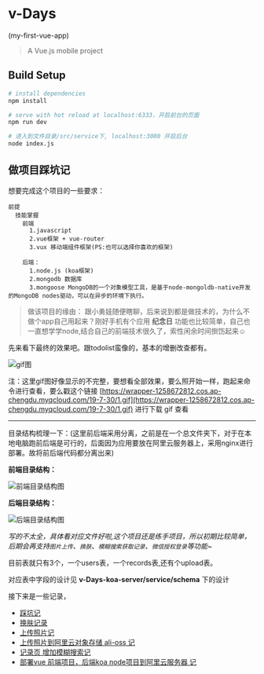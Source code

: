 # v-Days
  (my-first-vue-app)

> A Vue.js mobile project

## Build Setup

``` bash
# install dependencies
npm install

# serve with hot reload at localhost:6333，开启前台的页面
npm run dev 

# 进入到文件目录/src/service下, localhost:3000 开启后台
node index.js

```

## 做项目踩坑记

想要完成这个项目的一些要求：


    前提
      技能掌握
        前端 
          1.javascript
          2.vue框架 + vue-router
          3.vux 移动端组件框架(PS:也可以选择你喜欢的框架)

        后端：
          1.node.js (koa框架)
          2.mongodb 数据库
          3.mongoose MongoDB的一个对象模型工具，是基于node-mongoldb-native开发的MongoDB nodes驱动，可以在异步的环境下执行。 
          

>  做该项目的缘由： 跟小勇娃随便瞎聊，后来说到都是做技术的，为什么不做个app自己用起来？刚好手机有个应用 **纪念日** 功能也比较简单，自己也一直想学学node,结合自己的前端技术很久了，索性闲余时间捯饬起来:relaxed:

先来看下最终的效果吧。跟todolist蛮像的，基本的增删改查都有。

![gif图](https://wrapper-1258672812.cos.ap-chengdu.myqcloud.com/19-7-30/1.gif)

注：这里gif图好像显示的不完整，要想看全部效果，要么照开始一样，跑起来命令进行查看，要么戳这个链接 [https://wrapper-1258672812.cos.ap-chengdu.myqcloud.com/19-7-30/1.gif](https://wrapper-1258672812.cos.ap-chengdu.myqcloud.com/19-7-30/1.gif) 进行下载 gif 查看

******

目录结构梳理一下：(这里前后端采用分离，之前是在一个总文件夹下，对于在本地电脑跑前后端是可行的，后面因为应用要放在阿里云服务器上，采用nginx进行部署。故将前后端代码都分离出来)

**前端目录结构：**

![前端目录结构图](https://wrapper-1258672812.cos.ap-chengdu.myqcloud.com/19-8-14/1.png)

**后端目录结构：**

![后端目录结构图](https://wrapper-1258672812.cos.ap-chengdu.myqcloud.com/19-8-14/2.png)

*写的不太全，具体看对应文件好啦,这个项目还是练手项目，所以初期比较简单，后期会再支持`图片上传`、`换肤`、`模糊搜索获取记录`、`微信授权登录`等功能~*

目前表就只有3个，一个users表，一个records表,还有个upload表。

对应表中字段的设计见 **v-Days-koa-server/service/schema** 下的设计

接下来是一些记录，
  
  * [踩坑记](/readme/README1.md)
  * [换肤记录](/readme/README2.md)
  * [上传照片记](/readme/README3.md)
  * [上传照片到阿里云对象存储 ali-oss 记](/readme/README4.md)
  * [记录页 增加模糊搜索记](/readme/README5.md)
  * [部署vue 前端项目，后端koa node项目到阿里云服务器 记](/readme/ali-server-readme/README1.md)